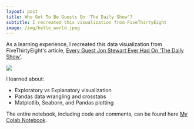 ```yaml
---
layout: post
title: Who Got To Be Guests On 'The Daily Show'?
subtitle: I recreated this visualization from FiveThirtyEight
image: /img/hello_world.jpeg
---
```


As a learning experience, I recreated this data visualization from FiveThirtyEight's article, [Every Guest Jon Stewart Ever Had On ‘The Daily Show’](https://fivethirtyeight.com/features/every-guest-jon-stewart-ever-had-on-the-daily-show/).

![](/img/hello_world.jpeg)

I learned about: 
- Exploratory vs Explanatory visualization
- Pandas data wrangling and crosstabs
- Matplotlib, Seaborn, and Pandas plotting

The entire notebook, including code and comments, can be found here [My Colab Notebook]().
